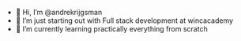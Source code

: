 - 👋 Hi, I’m @andrekrijgsman
- 👀 I’m just starting out with Full stack development at wincacademy
- 🌱 I’m currently learning practically everything from scratch

<!---
andrekrijgsman/andrekrijgsman is a ✨ special ✨ repository because its `README.md` (this file) appears on your GitHub profile.
You can click the Preview link to take a look at your changes.
--->
